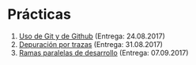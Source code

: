 # Prácticas

1. [Uso de Git y de Github](./1/README.md) (Entrega: 24.08.2017)
2. [Depuración por trazas](./2/README.md) (Entrega: 31.08.2017)
3. [Ramas paralelas de desarrollo](./3/README.md) (Entrega: 07.09.2017)
